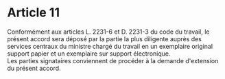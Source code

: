 # Article 11

  
 Conformément aux articles L. 2231-6 et D. 2231-3 du code du travail, le présent accord sera déposé par la partie la plus diligente auprès des services centraux du ministre chargé du travail en un exemplaire original support papier et un exemplaire sur support électronique.  
 Les parties signataires conviennent de procéder à la demande d'extension du présent accord.

